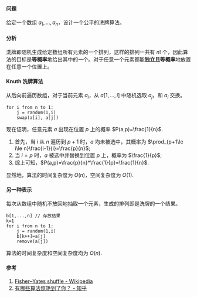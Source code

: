 #### 问题

给定一个数组 $a_1,...,a_n$，设计一个公平的洗牌算法。

#### 分析

洗牌即随机生成给定数组所有元素的一个排列，这样的排列一共有 $n!$ 个，因此算法的目标是**等概率**地给出其中的一个。对于任意一个元素都能**独立且等概率**地放置在任意一个位置上。

#### Knuth 洗牌算法

从后向前遍历数组，对于当前元素 $a_i$，从 $a[1,...,i]$ 中随机选取 $a_j$，和 $a_i$ 交换。

```
for i from n to 1:
	j = random(1,i)
	swap(a[i], a[j])
```

现在证明，任意元素 $a$ 出现在位置 $p$ 上的概率 $P(a,p)=\frac{1}{n}$.

1. 首先，当 $i$ 从 $n$ 遍历到 $p+1$ 时，$a$ 均未被选中，其概率为 $\prod_{p+1\le i\le n}\frac{i-1}{i}=\frac{p}{n}$;
2. 当 $i=p$ 时，$a$ 被选中并替换到位置 $p$ 上，概率为 $\frac{1}{p}$;
3. 综上可知，$P(a,p)=\frac{p}{n}*\frac{1}{p}=\frac{1}{n}$.

显然地，算法的时间复杂度为 $O(n)$，空间复杂度为 $O(1)$.

#### 另一种表示

每次从数组中随机不放回地抽取一个元素，生成的排列即是洗牌的一个结果。

```
b[1,...,n] // 存放结果
k=1
for i from n to 1:
	j = random(1,i)
	b[k++]=a[j]
	remove(a[j])
```

算法的时间复杂度和空间复杂度均为 $O(n)$.

#### 参考

1. [Fisher–Yates shuffle - Wikipedia](https://en.wikipedia.org/wiki/Fisher–Yates_shuffle)
2. [有哪些算法惊艳到了你？ - 知乎](https://www.zhihu.com/question/26934313/answer/743798587)

